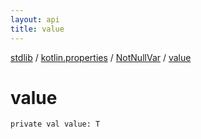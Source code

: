 ```yaml
---
layout: api
title: value
---
```

[stdlib](../../index.html) / [kotlin.properties](../index.html) / [NotNullVar](index.html) / [value](value.html)

# value

```
private val value: T
```
